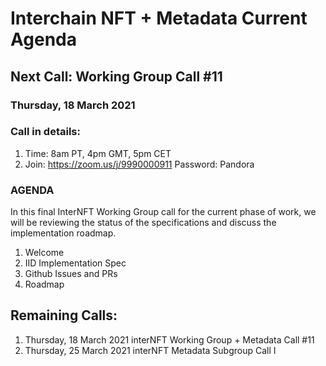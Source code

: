 # Interchain NFT + Metadata Current Agenda

## Next Call: Working Group Call #11
### Thursday, 18 March 2021

### Call in details: 
  1. Time: 8am PT, 4pm GMT, 5pm CET
  2. Join: https://zoom.us/j/9990000911 Password: Pandora   
### AGENDA
In this final InterNFT Working Group call for the current phase of work, we will be reviewing the status of the specifications and discuss the implementation roadmap.
1. Welcome
2. IID Implementation Spec 
3. Github Issues and PRs
4. Roadmap
   

## Remaining Calls: 
 
   1. Thursday, 18 March 2021 interNFT Working Group + Metadata Call #11
   1. Thursday, 25 March 2021 interNFT Metadata Subgroup Call I 
         
